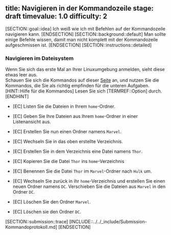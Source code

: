 title: Navigieren in der Kommandozeile
stage: draft
timevalue: 1.0
difficulty: 2
---

[SECTION::goal::idea]
Ich weiß wie ich mit Befehlen auf der Kommandozeile navigieren kann.
[ENDSECTION]
[SECTION::background::default]
Man sollte einige Befehle wissen, damit man nicht komplett mit der Kommandozeile aufgeschmissen ist.
[ENDSECTION]
[SECTION::instructions::detailed]

### Navigieren im Dateisystem

Wenn Sie sich das erste Mal an Ihrer Linuxumgebung anmelden, sieht diese etwas leer aus.  
Schauen Sie sich die Kommandos auf dieser [Seite](https://bytescout.com/blog/most-used-linux-commands.html) an, und nutzen Sie die Kommandos, die Sie als richtig empfinden für die unteren Aufgaben.  
[HINT::Hilfe für die Kommandos]
Lesen Sie sich [TERMREF::Option] durch.  
[ENDHINT]

- [EC] Listen Sie die Dateien in Ihrem `home`-Ordner.

- [EC] Geben Sie Ihre Dateien aus Ihrem `home`-Ordner in einer Listenansicht aus.
    
- [EC] Erstellen Sie nun einen Ordner namens `Marvel`.

- [EC] Wechseln Sie in das oben erstellte Verzeichnis.

- [EC] Erstellen Sie in dem Verzeichnis eine Datei namens `Thor`.

- [EC] Kopieren Sie die Datei `Thor` ins `home`-Verzeichnis

- [EC] Benennen Sie die Datei `Thor` im `Marvel`-Ordner nach `Hulk` um.

- [EC] Wechseln Sie zurück in ihr `home`-Verzeichnis und erstellen Sie einen neuen Ordner namens `DC`. Verschieben Sie die Dateien aus `Marvel` in den Ordner `DC`.

- [EC] Löschen Sie den Ordner `Marvel`.

- [EC] Löschen sie den Ordner `DC`.

[SECTION::submission::trace]
[INCLUDE::../../_include/Submission-Kommandoprotokoll.md]
[ENDSECTION]
